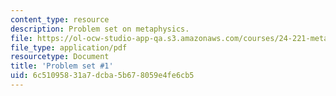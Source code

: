 ```yaml
---
content_type: resource
description: Problem set on metaphysics.
file: https://ol-ocw-studio-app-qa.s3.amazonaws.com/courses/24-221-metaphysics-spring-2015/6c51095831a7dcba5b678059e4fe6cb5_MIT24_221S15_ProblemSet1.pdf
file_type: application/pdf
resourcetype: Document
title: 'Problem set #1'
uid: 6c510958-31a7-dcba-5b67-8059e4fe6cb5
---
```

